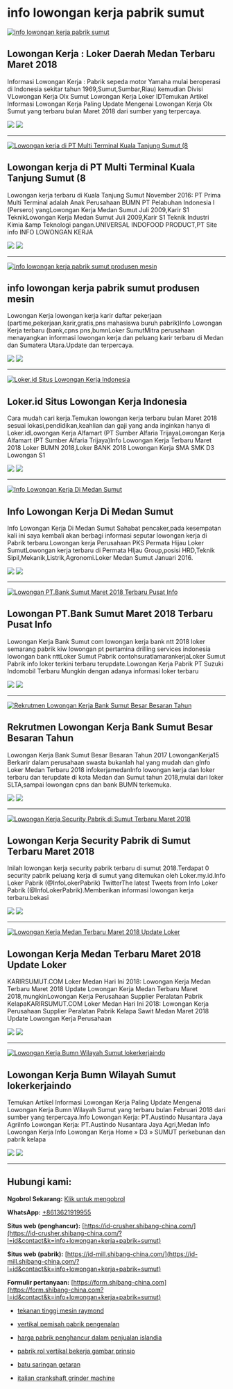 # info lowongan kerja pabrik sumut

<a href="https://swt.shibang-china.com/?l=id&img&k=info+lowongan+kerja+pabrik+sumut" target="_blank">![info lowongan kerja pabrik sumut](http://static.shibang-china.com/all-800x300/1053.jpg)</a>

## Lowongan Kerja : Loker Daerah Medan Terbaru Maret 2018
Informasi Lowongan Kerja : Pabrik sepeda motor Yamaha mulai beroperasi di Indonesia sekitar tahun 1969,Sumut,Sumbar,Riau) kemudian Divisi VLowongan Kerja Olx Sumut Lowongan Kerja Loker IDTemukan Artikel Informasi Lowongan Kerja Paling Update Mengenai Lowongan Kerja Olx Sumut yang terbaru bulan Maret 2018 dari sumber yang terpercaya.


<a href="https://whatsapp.shibangsoft.com/WhatsApp.php" target="_blank" title="WhatsApp">![](http://static.shibang-china.com/icon/whatsapp.png)</a> <a href="https://swt.shibang-china.com/?l=id&icon&k=info+lowongan+kerja+pabrik+sumut" target="_blank">![](http://static.shibang-china.com/icon/chat-id.png)</a>

---

<a href="https://swt.shibang-china.com/?l=id&img&k=info+lowongan+kerja+pabrik+sumut" target="_blank">![Lowongan kerja di PT Multi Terminal Kuala Tanjung Sumut (8](http://static.shibang-china.com/all-800x300/1119.jpg)</a>

## Lowongan kerja di PT Multi Terminal Kuala Tanjung Sumut (8
Lowongan kerja terbaru di Kuala Tanjung Sumut November 2016: PT Prima Multi Terminal adalah Anak Perusahaan BUMN PT Pelabuhan Indonesia I (Persero) yangLowongan Kerja Medan Sumut Juli 2009,Karir S1 TeknikLowongan Kerja Medan Sumut Juli 2009,Karir S1 Teknik Industri Kimia &amp Teknologi pangan.UNIVERSAL INDOFOOD PRODUCT,PT Site info INFO LOWONGAN KERJA


<a href="https://whatsapp.shibangsoft.com/WhatsApp.php" target="_blank" title="WhatsApp">![](http://static.shibang-china.com/icon/whatsapp.png)</a> <a href="https://swt.shibang-china.com/?l=id&icon&k=info+lowongan+kerja+pabrik+sumut" target="_blank">![](http://static.shibang-china.com/icon/chat-id.png)</a>

---

<a href="https://swt.shibang-china.com/?l=id&img&k=info+lowongan+kerja+pabrik+sumut" target="_blank">![info lowongan kerja pabrik sumut produsen mesin](http://static.shibang-china.com/all-800x300/743.jpg)</a>

## info lowongan kerja pabrik sumut produsen mesin
Lowongan Kerja lowongan kerja karir daftar pekerjaan (partime,pekerjaan,karir,gratis,pns mahasiswa buruh pabrik)Info Lowongan Kerja terbaru (bank,cpns pns,bumnLoker SumutMitra perusahaan menayangkan informasi lowongan kerja dan peluang karir terbaru di Medan dan Sumatera Utara.Update dan terpercaya.


<a href="https://whatsapp.shibangsoft.com/WhatsApp.php" target="_blank" title="WhatsApp">![](http://static.shibang-china.com/icon/whatsapp.png)</a> <a href="https://swt.shibang-china.com/?l=id&icon&k=info+lowongan+kerja+pabrik+sumut" target="_blank">![](http://static.shibang-china.com/icon/chat-id.png)</a>

---

<a href="https://swt.shibang-china.com/?l=id&img&k=info+lowongan+kerja+pabrik+sumut" target="_blank">![Loker.id Situs Lowongan Kerja Indonesia](http://static.shibang-china.com/all-800x300/1390.jpg)</a>

## Loker.id Situs Lowongan Kerja Indonesia
Cara mudah cari kerja.Temukan lowongan kerja terbaru bulan Maret 2018 sesuai lokasi,pendidikan,keahlian dan gaji yang anda inginkan hanya di Loker.idLowongan Kerja Alfamart (PT Sumber Alfaria TrijayaLowongan Kerja Alfamart (PT Sumber Alfaria Trijaya)Info Lowongan Kerja Terbaru Maret 2018 Loker BUMN 2018,Loker BANK 2018 Lowongan Kerja SMA SMK D3 Lowongan S1


<a href="https://whatsapp.shibangsoft.com/WhatsApp.php" target="_blank" title="WhatsApp">![](http://static.shibang-china.com/icon/whatsapp.png)</a> <a href="https://swt.shibang-china.com/?l=id&icon&k=info+lowongan+kerja+pabrik+sumut" target="_blank">![](http://static.shibang-china.com/icon/chat-id.png)</a>

---

<a href="https://swt.shibang-china.com/?l=id&img&k=info+lowongan+kerja+pabrik+sumut" target="_blank">![Info Lowongan Kerja Di Medan Sumut](http://static.shibang-china.com/all-800x300/635.jpg)</a>

## Info Lowongan Kerja Di Medan Sumut
Info Lowongan Kerja Di Medan Sumut Sahabat pencaker,pada kesempatan kali ini saya kembali akan berbagi informasi seputar lowongan kerja di Pabrik terbaru.Lowongan kerja Perusahaan PKS Permata Hijau Loker SumutLowongan kerja terbaru di Permata HIjau Group,posisi HRD,Teknik Sipil,Mekanik,Listrik,Agronomi.Loker Medan Sumut Januari 2016.


<a href="https://whatsapp.shibangsoft.com/WhatsApp.php" target="_blank" title="WhatsApp">![](http://static.shibang-china.com/icon/whatsapp.png)</a> <a href="https://swt.shibang-china.com/?l=id&icon&k=info+lowongan+kerja+pabrik+sumut" target="_blank">![](http://static.shibang-china.com/icon/chat-id.png)</a>

---

<a href="https://swt.shibang-china.com/?l=id&img&k=info+lowongan+kerja+pabrik+sumut" target="_blank">![Lowongan PT.Bank Sumut Maret 2018 Terbaru Pusat Info](http://static.shibang-china.com/all-800x300/1031.jpg)</a>

## Lowongan PT.Bank Sumut Maret 2018 Terbaru Pusat Info
Lowongan Kerja Bank Sumut com lowongan kerja bank ntt 2018 loker semarang pabrik kiw lowongan pt pertamina drilling services indonesia lowongan bank nttLoker Sumut Pabrik contohsuratlamarankerjaLoker Sumut Pabrik info loker terkini terbaru terupdate.Lowongan Kerja Pabrik PT Suzuki Indomobil Terbaru Mungkin dengan adanya informasi loker terbaru


<a href="https://whatsapp.shibangsoft.com/WhatsApp.php" target="_blank" title="WhatsApp">![](http://static.shibang-china.com/icon/whatsapp.png)</a> <a href="https://swt.shibang-china.com/?l=id&icon&k=info+lowongan+kerja+pabrik+sumut" target="_blank">![](http://static.shibang-china.com/icon/chat-id.png)</a>

---

<a href="https://swt.shibang-china.com/?l=id&img&k=info+lowongan+kerja+pabrik+sumut" target="_blank">![Rekrutmen Lowongan Kerja Bank Sumut Besar Besaran Tahun](http://static.shibang-china.com/all-800x300/710.jpg)</a>

## Rekrutmen Lowongan Kerja Bank Sumut Besar Besaran Tahun
Lowongan Kerja Bank Sumut Besar Besaran Tahun 2017 LowonganKerja15 Berkarir dalam perusahaan swasta bukanlah hal yang mudah dan gInfo Loker Medan Terbaru 2018 infokerjamedanInfo lowongan kerja dan loker terbaru dan terupdate di kota Medan dan Sumut tahun 2018,mulai dari loker SLTA,sampai lowongan cpns dan bank BUMN terkemuka.


<a href="https://whatsapp.shibangsoft.com/WhatsApp.php" target="_blank" title="WhatsApp">![](http://static.shibang-china.com/icon/whatsapp.png)</a> <a href="https://swt.shibang-china.com/?l=id&icon&k=info+lowongan+kerja+pabrik+sumut" target="_blank">![](http://static.shibang-china.com/icon/chat-id.png)</a>

---

<a href="https://swt.shibang-china.com/?l=id&img&k=info+lowongan+kerja+pabrik+sumut" target="_blank">![Lowongan Kerja Security Pabrik di Sumut Terbaru Maret 2018](http://static.shibang-china.com/all-800x300/624.jpg)</a>

## Lowongan Kerja Security Pabrik di Sumut Terbaru Maret 2018
Inilah lowongan kerja security pabrik terbaru di sumut 2018.Terdapat 0 security pabrik peluang kerja di sumut yang ditemukan oleh Loker.my.id.Info Loker Pabrik (@InfoLokerPabrik) TwitterThe latest Tweets from Info Loker Pabrik (@InfoLokerPabrik).Memberikan informasi lowongan kerja terbaru.bekasi


<a href="https://whatsapp.shibangsoft.com/WhatsApp.php" target="_blank" title="WhatsApp">![](http://static.shibang-china.com/icon/whatsapp.png)</a> <a href="https://swt.shibang-china.com/?l=id&icon&k=info+lowongan+kerja+pabrik+sumut" target="_blank">![](http://static.shibang-china.com/icon/chat-id.png)</a>

---

<a href="https://swt.shibang-china.com/?l=id&img&k=info+lowongan+kerja+pabrik+sumut" target="_blank">![Lowongan Kerja Medan Terbaru Maret 2018 Update Loker](http://static.shibang-china.com/all-800x300/985.jpg)</a>

## Lowongan Kerja Medan Terbaru Maret 2018 Update Loker
KARIRSUMUT.COM Loker Medan Hari Ini 2018: Lowongan Kerja Medan Terbaru Maret 2018 Update Lowongan Kerja Medan Terbaru Maret 2018,mungkinLowongan Kerja Perusahaan Supplier Peralatan Pabrik KelapaKARIRSUMUT.COM Loker Medan Hari Ini 2018: Lowongan Kerja Perusahaan Supplier Peralatan Pabrik Kelapa Sawit Medan Maret 2018 Update Lowongan Kerja Perusahaan


<a href="https://whatsapp.shibangsoft.com/WhatsApp.php" target="_blank" title="WhatsApp">![](http://static.shibang-china.com/icon/whatsapp.png)</a> <a href="https://swt.shibang-china.com/?l=id&icon&k=info+lowongan+kerja+pabrik+sumut" target="_blank">![](http://static.shibang-china.com/icon/chat-id.png)</a>

---

<a href="https://swt.shibang-china.com/?l=id&img&k=info+lowongan+kerja+pabrik+sumut" target="_blank">![Lowongan Kerja Bumn Wilayah Sumut lokerkerjaindo](http://static.shibang-china.com/all-800x300/153.jpg)</a>

## Lowongan Kerja Bumn Wilayah Sumut lokerkerjaindo
Temukan Artikel Informasi Lowongan Kerja Paling Update Mengenai Lowongan Kerja Bumn Wilayah Sumut yang terbaru bulan Februari 2018 dari sumber yang terpercaya.Info Lowongan Kerja: PT.Austindo Nusantara Jaya AgriInfo Lowongan Kerja: PT.Austindo Nusantara Jaya Agri,Medan Info Lowongan Kerja Info Lowongan Kerja Home » D3 » SUMUT perkebunan dan pabrik kelapa


<a href="https://whatsapp.shibangsoft.com/WhatsApp.php" target="_blank" title="WhatsApp">![](http://static.shibang-china.com/icon/whatsapp.png)</a> <a href="https://swt.shibang-china.com/?l=id&icon&k=info+lowongan+kerja+pabrik+sumut" target="_blank">![](http://static.shibang-china.com/icon/chat-id.png)</a>

---
## Hubungi kami:

**Ngobrol Sekarang:** [Klik untuk mengobrol](https://swt.shibang-china.com?l=id&contact&k=info+lowongan+kerja+pabrik+sumut)

**WhatsApp:**  [+8613621919955](https://whatsapp.shibangsoft.com/WhatsApp.php)

**Situs web (penghancur):** [https://id-crusher.shibang-china.com/](https://id-crusher.shibang-china.com/?l=id&contact&k=info+lowongan+kerja+pabrik+sumut)

**Situs web (pabrik):** [https://id-mill.shibang-china.com/](https://id-mill.shibang-china.com/?l=id&contact&k=info+lowongan+kerja+pabrik+sumut)

**Formulir pertanyaan:** [https://form.shibang-china.com](https://form.shibang-china.com?l=id&contact&k=info+lowongan+kerja+pabrik+sumut)

* [tekanan tinggi mesin raymond](../35/tekanan%20tinggi%20mesin%20raymond.md)

* [vertikal pemisah pabrik pengenalan](../34/vertikal%20pemisah%20pabrik%20pengenalan.md)

* [harga pabrik penghancur dalam penjualan islandia](../31/harga%20pabrik%20penghancur%20dalam%20penjualan%20islandia.md)

* [pabrik rol vertikal bekerja gambar prinsip](../32/pabrik%20rol%20vertikal%20bekerja%20gambar%20prinsip.md)

* [batu saringan getaran](../34/batu%20saringan%20getaran.md)

* [italian crankshaft grinder machine](../34/italian%20crankshaft%20grinder%20machine.md)